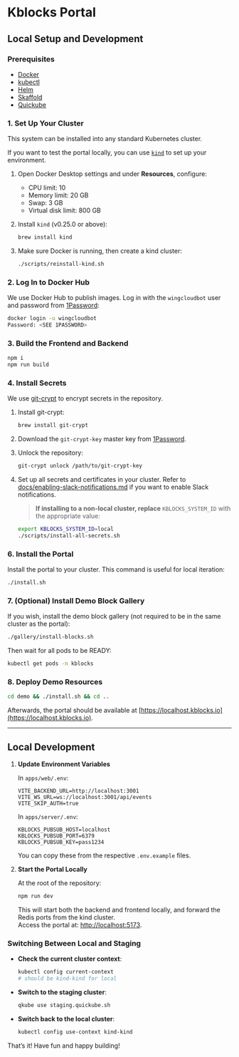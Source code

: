 # Kblocks Portal

## Local Setup and Development

### Prerequisites

- [Docker](https://www.docker.com/)
- [kubectl](https://kubernetes.io/docs/reference/kubectl/)
- [Helm](https://helm.sh/)
- [Skaffold](https://skaffold.dev/)
- [Quickube](https://github.com/winglang/quickube)

### 1. Set Up Your Cluster

This system can be installed into any standard Kubernetes cluster.

If you want to test the portal locally, you can use [`kind`](https://kind.sigs.k8s.io/) to set up your environment.

1. Open Docker Desktop settings and under **Resources**, configure:

   - CPU limit: 10
   - Memory limit: 20 GB
   - Swap: 3 GB
   - Virtual disk limit: 800 GB

2. Install `kind` (v0.25.0 or above):

   ```sh
   brew install kind
   ```

3. Make sure Docker is running, then create a kind cluster:

   ```sh
   ./scripts/reinstall-kind.sh
   ```

### 2. Log In to Docker Hub

We use Docker Hub to publish images. Log in with the `wingcloudbot` user and password from [1Password]:

```sh
docker login -u wingcloudbot
Password: <SEE 1PASSWORD>
```

[1Password]: https://start.1password.com/open/i?a=E2C6K5R5T5BZFDLNI34WC55CCU&v=gb5pxjy6oqlfg4rbxjfiwapmwy&i=lzd45n6b5mraghh53hnq74hccy&h=wingcloud.1password.com

### 3. Build the Frontend and Backend

```sh
npm i
npm run build
```

### 4. Install Secrets

We use [git-crypt](https://github.com/AGWA/git-crypt) to encrypt secrets in the repository.

1. Install git-crypt:

   ```sh
   brew install git-crypt
   ```

2. Download the `git-crypt-key` master key from [1Password](https://start.1password.com/open/i?a=E2C6K5R5T5BZFDLNI34WC55CCU&v=gb5pxjy6oqlfg4rbxjfiwapmwy&i=t2dmpkwt5hufldsxzhnnw43d5i&h=wingcloud.1password.com).

3. Unlock the repository:

   ```sh
   git-crypt unlock /path/to/git-crypt-key
   ```

4. Set up all secrets and certificates in your cluster. Refer to
   [docs/enabling-slack-notifications.md](docs/enabling-slack-notifications.md) if you want to enable Slack notifications.

   > **If installing to a non-local cluster, replace** `KBLOCKS_SYSTEM_ID` with the appropriate value:

   ```sh
   export KBLOCKS_SYSTEM_ID=local
   ./scripts/install-all-secrets.sh
   ```

### 6. Install the Portal

Install the portal to your cluster. This command is useful for local iteration:

```sh
./install.sh
```

### 7. (Optional) Install Demo Block Gallery

If you wish, install the demo block gallery (not required to be in the same cluster as the portal):

```sh
./gallery/install-blocks.sh
```

Then wait for all pods to be READY:

```sh
kubectl get pods -n kblocks
```

### 8. Deploy Demo Resources

```sh
cd demo && ./install.sh && cd ..
```

Afterwards, the portal should be available at [https://localhost.kblocks.io](https://localhost.kblocks.io).

---

## Local Development

1. **Update Environment Variables**

   In `apps/web/.env`:

   ```
   VITE_BACKEND_URL=http://localhost:3001
   VITE_WS_URL=ws://localhost:3001/api/events
   VITE_SKIP_AUTH=true
   ```

   In `apps/server/.env`:

   ```
   KBLOCKS_PUBSUB_HOST=localhost
   KBLOCKS_PUBSUB_PORT=6379
   KBLOCKS_PUBSUB_KEY=pass1234
   ```

   You can copy these from the respective `.env.example` files.

2. **Start the Portal Locally**

   At the root of the repository:

   ```sh
   npm run dev
   ```

   This will start both the backend and frontend locally, and forward the Redis ports from the kind cluster.  
   Access the portal at: [http://localhost:5173](http://localhost:5173).

### Switching Between Local and Staging

- **Check the current cluster context**:

  ```sh
  kubectl config current-context
  # should be kind-kind for local
  ```

- **Switch to the staging cluster**:

  ```sh
  qkube use staging.quickube.sh
  ```

- **Switch back to the local cluster**:

  ```sh
  kubectl config use-context kind-kind
  ```

That’s it! Have fun and happy building!
